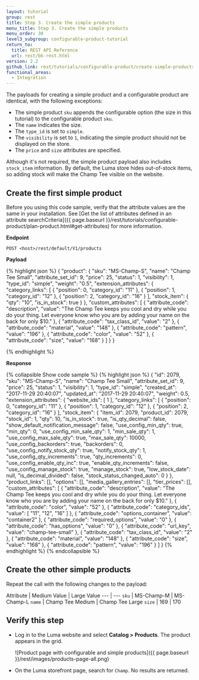 ```yaml
---
layout: tutorial
group: rest
title: Step 3. Create the simple products
menu_title: Step 3. Create the simple products
menu_order: 30
level3_subgroup: configurable-product-tutorial
return_to:
  title: REST API Reference
  url: rest/bk-rest.html
version: 2.2
github_link: rest/tutorials/configurable-product/create-simple-products.md
functional_areas:
  - Integration
---
```


The payloads for creating a simple product and a configurable product are identical, with the following exceptions:

* The simple product `sku` appends the configurable option (the size in this tutorial) to the configurable product `sku`.
* The `name` indicates the size.
* The `type_id` is set to `simple`.
* The `visibility` is set to `1`, indicating the simple product should not be displayed on the store.
* The `price` and `size` attributes are specified.

Although it's not required, the simple product payload also includes `stock_item` information. By default, the Luma store hides out-of-stock items, so adding stock will make the Champ Tee visible on the website.

## Create the first simple product

<div class="bs-callout bs-callout-info" id="info" markdown="1">
Before you using this code sample, verify that the attribute values are the same in your installation. See [Get the list of attributes defined in an attribute searchCriteria]({{ page.baseurl }}/rest/tutorials/configurable-product/plan-product.html#get-attributes) for more information.
</div>

**Endpoint**

`POST <host>/rest/default/V1/products`

**Payload**

{% highlight json %}
{
  "product": {
    "sku": "MS-Champ-S",
    "name": "Champ Tee Small",
    "attribute_set_id": 9,
    "price": 25,
    "status": 1,
    "visibility": 1,
    "type_id": "simple",
    "weight": "0.5",
    "extension_attributes": {
    	"category_links": [
    		{
    			"position": 0,
    			"category_id": "11"
    		},
    		{
    			"position": 1,
    			"category_id": "12"
    		},
    		{
    			"position": 2,
    			"category_id": "16"
    		}
    	],
    	"stock_item": {
    		"qty": "10",
    		"is_in_stock": true
    	}
    },
    "custom_attributes": [
    	{
    		"attribute_code": "description",
    		"value": "The Champ Tee keeps you cool and dry while you do your thing. Let everyone know who you are by adding your name on the back for only $10."
    	},
    	{
    		"attribute_code": "tax_class_id",
    		"value": "2"
    	},
    	{
    		"attribute_code": "material",
    		"value": "148"
    	},
    	{
    		"attribute_code": "pattern",
    		"value": "196"
    	},
    	{
    		"attribute_code": "color",
    		"value": "52"
    	},
    	{
    		"attribute_code": "size",
    		"value": "168"
    	}
    ]
  }
}

{% endhighlight  %}

**Response**

{% collapsible Show code sample %}
{% highlight json %}
{
    "id": 2079,
    "sku": "MS-Champ-S",
    "name": "Champ Tee Small",
    "attribute_set_id": 9,
    "price": 25,
    "status": 1,
    "visibility": 1,
    "type_id": "simple",
    "created_at": "2017-11-29 20:40:07",
    "updated_at": "2017-11-29 20:40:07",
    "weight": 0.5,
    "extension_attributes": {
        "website_ids": [
            1
        ],
        "category_links": [
            {
                "position": 0,
                "category_id": "11"
            },
            {
                "position": 1,
                "category_id": "12"
            },
            {
                "position": 2,
                "category_id": "16"
            }
        ],
        "stock_item": {
            "item_id": 2079,
            "product_id": 2079,
            "stock_id": 1,
            "qty": 10,
            "is_in_stock": true,
            "is_qty_decimal": false,
            "show_default_notification_message": false,
            "use_config_min_qty": true,
            "min_qty": 0,
            "use_config_min_sale_qty": 1,
            "min_sale_qty": 1,
            "use_config_max_sale_qty": true,
            "max_sale_qty": 10000,
            "use_config_backorders": true,
            "backorders": 0,
            "use_config_notify_stock_qty": true,
            "notify_stock_qty": 1,
            "use_config_qty_increments": true,
            "qty_increments": 0,
            "use_config_enable_qty_inc": true,
            "enable_qty_increments": false,
            "use_config_manage_stock": true,
            "manage_stock": true,
            "low_stock_date": null,
            "is_decimal_divided": false,
            "stock_status_changed_auto": 0
        }
    },
    "product_links": [],
    "options": [],
    "media_gallery_entries": [],
    "tier_prices": [],
    "custom_attributes": [
        {
            "attribute_code": "description",
            "value": "The Champ Tee keeps you cool and dry while you do your thing. Let everyone know who you are by adding your name on the back for only $10."
        },
        {
            "attribute_code": "color",
            "value": "52"
        },
        {
            "attribute_code": "category_ids",
            "value": [
                "11",
                "12",
                "16"
            ]
        },
        {
            "attribute_code": "options_container",
            "value": "container2"
        },
        {
            "attribute_code": "required_options",
            "value": "0"
        },
        {
            "attribute_code": "has_options",
            "value": "0"
        },
        {
            "attribute_code": "url_key",
            "value": "champ-tee-small"
        },
        {
            "attribute_code": "tax_class_id",
            "value": "2"
        },
        {
            "attribute_code": "material",
            "value": "148"
        },
        {
            "attribute_code": "size",
            "value": "168"
        },
        {
            "attribute_code": "pattern",
            "value": "196"
        }
    ]
}
{% endhighlight  %}
{% endcollapsible %}

## Create the other simple products

Repeat the call with the following changes to the payload:

Attribute | Medium Value | Large Value
--- | ---
`sku` | MS-Champ-M | MS-Champ-L
`name` | Champ Tee Medium | Champ Tee Large
`size` | 169 | 170

## Verify this step

* Log in to the Luma website and select <b>Catalog > Products</b>. The product appears in the grid.

  ![Product page with configurable and simple products]({{ page.baseurl }}/rest/images/products-page-all.png)

* On the Luma storefront page, search for `Champ`. No results are returned.
